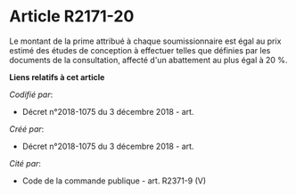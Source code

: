 # Article R2171-20

Le montant de la prime attribué à chaque soumissionnaire est égal au prix estimé des études de conception à effectuer telles
que définies par les documents de la consultation, affecté d'un abattement au plus égal à 20 %.

**Liens relatifs à cet article**

_Codifié par_:

  - Décret n°2018-1075 du 3 décembre 2018 - art.

_Créé par_:

  - Décret n°2018-1075 du 3 décembre 2018 - art.

_Cité par_:

  - Code de la commande publique - art. R2371-9 (V)

